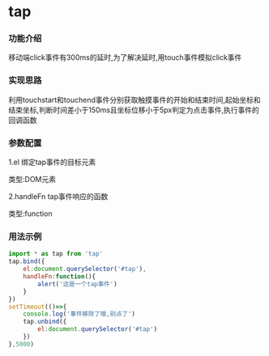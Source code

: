 # tap
### 功能介绍
 移动端click事件有300ms的延时,为了解决延时,用touch事件模拟click事件

### 实现思路
利用touchstart和touchend事件分别获取触摸事件的开始和结束时间,起始坐标和结束坐标,判断时间差小于150ms且坐标位移小于5px判定为点击事件,执行事件的回调函数

### 参数配置

1.el 绑定tap事件的目标元素

 类型:DOM元素

 
2.handleFn tap事件响应的函数

类型:function

### 用法示例
```javascript
import * as tap from 'tap'
tap.bind({
    el:document.querySelector('#tap'),
    handleFn:function(){
        alert('这是一个tap事件')
    }
})
setTimeout(()=>{
    console.log('事件移除了哦,别点了')
    tap.unbind({
        el:document.querySelector('#tap')
    })
},5000)
```